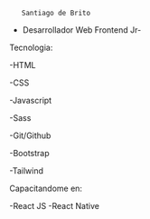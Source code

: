        Santiago de Brito
- Desarrollador Web Frontend Jr-



Tecnologia:

-HTML 

-CSS

-Javascript

-Sass

-Git/Github

-Bootstrap

-Tailwind




Capacitandome en:


-React JS
-React Native


<!---
santiagodebrito12/santiagodebrito12 is a ✨ special ✨ repository because its `README.md` (this file) appears on your GitHub profile.
You can click the Preview link to take a look at your changes.
--->
